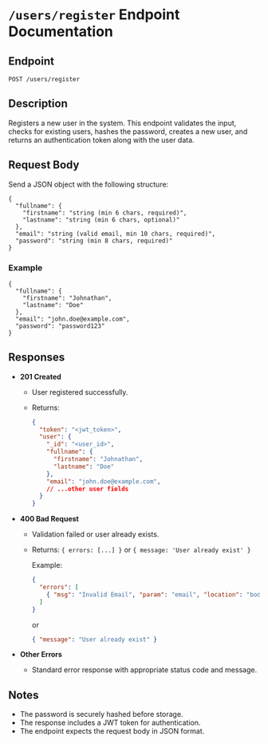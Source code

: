 # `/users/register` Endpoint Documentation

## Endpoint

`POST /users/register`

## Description
Registers a new user in the system. This endpoint validates the input, checks for existing users, hashes the password, creates a new user, and returns an authentication token along with the user data.

## Request Body
Send a JSON object with the following structure:

```
{
  "fullname": {
    "firstname": "string (min 6 chars, required)",
    "lastname": "string (min 6 chars, optional)"
  },
  "email": "string (valid email, min 10 chars, required)",
  "password": "string (min 8 chars, required)"
}
```

### Example
```
{
  "fullname": {
    "firstname": "Johnathan",
    "lastname": "Doe"
  },
  "email": "john.doe@example.com",
  "password": "password123"
}
```

## Responses

- **201 Created**
  - User registered successfully.
  - Returns:

    ```json
    {
      "token": "<jwt_token>",
      "user": {
        "_id": "<user_id>",
        "fullname": {
          "firstname": "Johnathan",
          "lastname": "Doe"
        },
        "email": "john.doe@example.com",
        // ...other user fields
      }
    }
    ```

- **400 Bad Request**
  - Validation failed or user already exists.
  - Returns: `{ errors: [...] }` or `{ message: 'User already exist' }`

    Example:
    ```json
    {
      "errors": [
        { "msg": "Invalid Email", "param": "email", "location": "body" }
      ]
    }
    ```
    or
    ```json
    { "message": "User already exist" }
    ```

- **Other Errors**
  - Standard error response with appropriate status code and message.

## Notes
- The password is securely hashed before storage.
- The response includes a JWT token for authentication.
- The endpoint expects the request body in JSON format.
